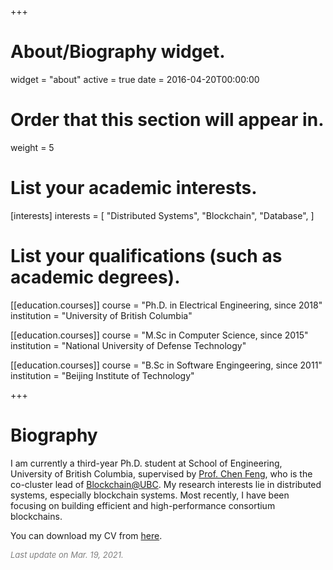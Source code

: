 +++
# About/Biography widget.
widget = "about"
active = true
date = 2016-04-20T00:00:00

# Order that this section will appear in.
weight = 5

# List your academic interests.
[interests]
  interests = [
    "Distributed Systems",
    "Blockchain",
    "Database",
  ]

# List your qualifications (such as academic degrees).
[[education.courses]]
  course = "Ph.D. in Electrical Engineering, since 2018"
  institution = "University of British Columbia"

[[education.courses]]
  course = "M.Sc in Computer Science, since 2015"
  institution = "National University of Defense Technology"

[[education.courses]]
  course = "B.Sc in Software Engingeering, since 2011"
  institution = "Beijing Institute of Technology"

+++

# Biography

I am currently a third-year Ph.D. student at School of Engineering, University of British Columbia, supervised by [Prof. Chen Feng](https://people.ok.ubc.ca/cfeng01/index.html), who is the co-cluster lead of [Blockchain@UBC](https://blockchain.ubc.ca).
My research interests lie in distributed systems, especially blockchain systems.
Most recently, I have been focusing on building efficient and high-performance consortium blockchains.

You can download my CV from [here](https://fangyugai.me/files/cv.pdf).

<font color=gray size=2>*Last update on Mar. 19, 2021.*</font>

